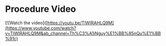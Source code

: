 
# Procedure Video


[![Watch the video]([https://youtu.be/TIWlRAHLQ9M](https://www.youtube.com/watch?v=TIWlRAHLQ9M&ab_channel=Th%C3%A1iNguy%E1%BB%85nQu%E1%BB%91c)

